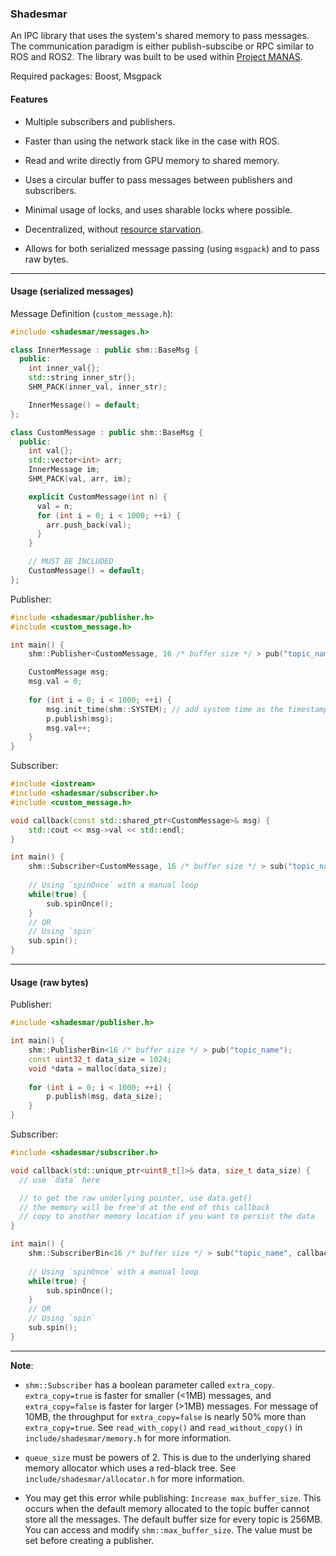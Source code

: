 ### Shadesmar

An IPC library that uses the system's shared memory to pass messages. 
The communication paradigm is either publish-subscibe or RPC similar to ROS and ROS2.
The library was built to be used within [Project MANAS](www.projectmanas.in).

Required packages: Boost, Msgpack


#### Features

* Multiple subscribers and publishers.

* Faster than using the network stack like in the case with ROS.

* Read and write directly from GPU memory to shared memory.

* Uses a circular buffer to pass messages between publishers and subscribers.

* Minimal usage of locks, and uses sharable locks where possible. 

* Decentralized, without [resource starvation](https://squadrick.github.io/journal/ipc-locks.html).

* Allows for both serialized message passing (using `msgpack`) and to 
pass raw bytes.

---

#### Usage (serialized messages)

Message Definition (`custom_message.h`):
```c++
#include <shadesmar/messages.h>

class InnerMessage : public shm::BaseMsg {
  public:
    int inner_val{};
    std::string inner_str{};
    SHM_PACK(inner_val, inner_str);

    InnerMessage() = default;
};

class CustomMessage : public shm::BaseMsg {
  public:
    int val{};
    std::vector<int> arr;
    InnerMessage im;
    SHM_PACK(val, arr, im);

    explicit CustomMessage(int n) {
      val = n;
      for (int i = 0; i < 1000; ++i) {
        arr.push_back(val);
      }
    }

    // MUST BE INCLUDED
    CustomMessage() = default;
};
```

Publisher:
```c++
#include <shadesmar/publisher.h>
#include <custom_message.h>

int main() {
    shm::Publisher<CustomMessage, 16 /* buffer size */ > pub("topic_name");

    CustomMessage msg;
    msg.val = 0;
    
    for (int i = 0; i < 1000; ++i) {
        msg.init_time(shm::SYSTEM); // add system time as the timestamp
        p.publish(msg);
        msg.val++;
    }
}   
```

Subscriber:
```c++
#include <iostream>
#include <shadesmar/subscriber.h>
#include <custom_message.h>

void callback(const std::shared_ptr<CustomMessage>& msg) {
    std::cout << msg->val << std::endl;
}

int main() {
    shm::Subscriber<CustomMessage, 16 /* buffer size */ > sub("topic_name", callback);
    
    // Using `spinOnce` with a manual loop
    while(true) {
        sub.spinOnce();
    }
    // OR
    // Using `spin`
    sub.spin();
}
```

---

#### Usage (raw bytes)

Publisher:
```c++
#include <shadesmar/publisher.h>

int main() {
    shm::PublisherBin<16 /* buffer size */ > pub("topic_name");
    const uint32_t data_size = 1024;
    void *data = malloc(data_size);
    
    for (int i = 0; i < 1000; ++i) {
        p.publish(msg, data_size);
    }
}  
```

Subscriber:
```c++
#include <shadesmar/subscriber.h>

void callback(std::unique_ptr<uint8_t[]>& data, size_t data_size) {
  // use `data` here

  // to get the raw underlying pointer, use data.get()
  // the memory will be free'd at the end of this callback
  // copy to another memory location if you want to persist the data
}

int main() {
    shm::SubscriberBin<16 /* buffer size */ > sub("topic_name", callback);
    
    // Using `spinOnce` with a manual loop
    while(true) {
        sub.spinOnce();
    }
    // OR
    // Using `spin`
    sub.spin();
}
```

---

**Note**: 

* `shm::Subscriber` has a boolean parameter called `extra_copy`. `extra_copy=true` is faster for smaller (<1MB) messages, and `extra_copy=false` is faster for larger (>1MB) messages. For message of 10MB, the throughput for `extra_copy=false` is nearly 50% more than `extra_copy=true`. See `read_with_copy()` and `read_without_copy()` in `include/shadesmar/memory.h` for more information.

* `queue_size` must be powers of 2. This is due to the underlying shared memory allocator which uses a red-black tree. See `include/shadesmar/allocator.h` for more information.

* You may get this error while publishing: `Increase max_buffer_size`. This occurs when the default memory allocated to the topic buffer cannot store all the messages. The default buffer size for every topic is 256MB. You can access and modify `shm::max_buffer_size`. The value must be set before creating a publisher.
